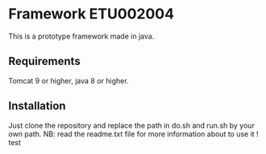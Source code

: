 # Framework ETU002004
This is a prototype framework made in java. 
## Requirements
Tomcat 9 or higher, java 8 or higher. 
## Installation
Just clone the repository and replace the path in do.sh and run.sh by your own path.
NB: read the readme.txt file for more information about to use it !
test
